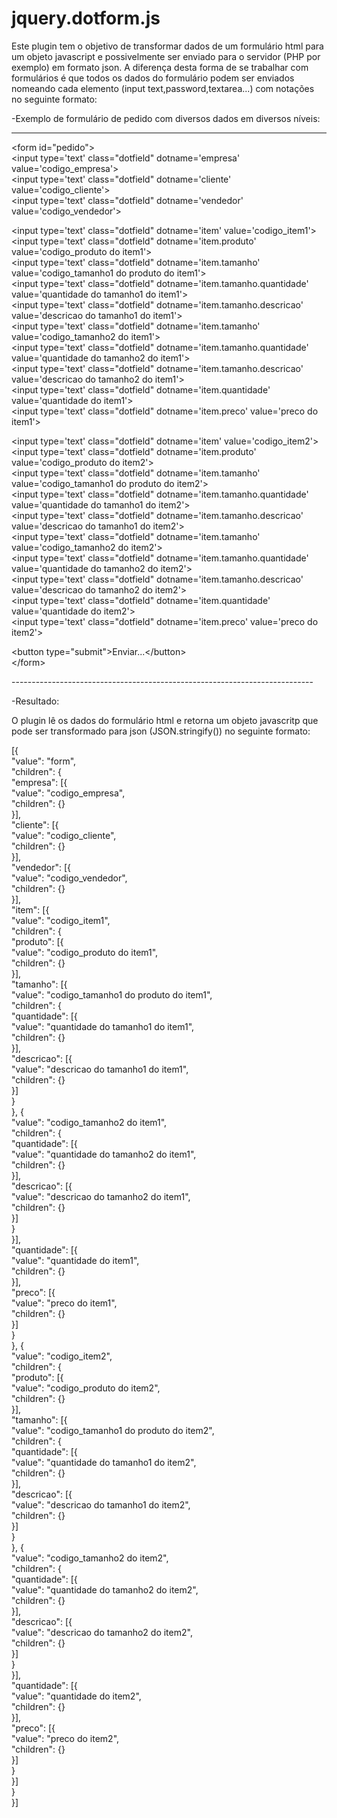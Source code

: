 # jquery.dotform.js

Este plugin tem o objetivo de transformar dados de um formulário html para um objeto javascript 
e possivelmente ser enviado para o servidor (PHP por exemplo) em formato json.
A diferença desta forma de se trabalhar com formulários é que todos os dados do formulário podem ser enviados 
nomeando cada elemento (input text,password,textarea...) com notações no seguinte formato:

-Exemplo de formulário de pedido com diversos dados em diversos níveis:

------------------------------------------------------------------------------------------------------
<p>&lt;form id=&quot;pedido&quot;&gt;<br />
&lt;input type='text' class=&quot;dotfield&quot; dotname='empresa'	 value='codigo_empresa'&gt;<br />
&lt;input type='text' class=&quot;dotfield&quot; dotname='cliente' 	 value='codigo_cliente'&gt;<br />
&lt;input type='text' class=&quot;dotfield&quot; dotname='vendedor' 	 value='codigo_vendedor'&gt;</p>
<p> &lt;input type='text' class=&quot;dotfield&quot; dotname='item' 						          value='codigo_item1'&gt;<br />
  &lt;input type='text' class=&quot;dotfield&quot; dotname='item.produto' 				      value='codigo_produto do item1'&gt;<br />
  &lt;input type='text' class=&quot;dotfield&quot; dotname='item.tamanho' 				      value='codigo_tamanho1 do produto do item1'&gt;<br />
  &lt;input type='text' class=&quot;dotfield&quot; dotname='item.tamanho.quantidade' 	value='quantidade do tamanho1 do item1'&gt;<br />
  &lt;input type='text' class=&quot;dotfield&quot; dotname='item.tamanho.descricao' 		value='descricao do tamanho1 do item1'&gt;<br />
  &lt;input type='text' class=&quot;dotfield&quot; dotname='item.tamanho' 				      value='codigo_tamanho2 do item1'&gt;<br />
  &lt;input type='text' class=&quot;dotfield&quot; dotname='item.tamanho.quantidade' 	value='quantidade do tamanho2 do item1'&gt;<br />
  &lt;input type='text' class=&quot;dotfield&quot; dotname='item.tamanho.descricao' 		value='descricao do tamanho2 do item1'&gt;<br />
  &lt;input type='text' class=&quot;dotfield&quot; dotname='item.quantidade' 			    value='quantidade do item1'&gt;<br />
  &lt;input type='text' class=&quot;dotfield&quot; dotname='item.preco' 					      value='preco do item1'&gt;</p>
<p> &lt;input type='text' class=&quot;dotfield&quot; dotname='item' 						          value='codigo_item2'&gt;<br />
  &lt;input type='text' class=&quot;dotfield&quot; dotname='item.produto' 				      value='codigo_produto do item2'&gt;<br />
  &lt;input type='text' class=&quot;dotfield&quot; dotname='item.tamanho' 				      value='codigo_tamanho1 do produto do item2'&gt;<br />
  &lt;input type='text' class=&quot;dotfield&quot; dotname='item.tamanho.quantidade' 	value='quantidade do tamanho1 do item2'&gt;<br />
  &lt;input type='text' class=&quot;dotfield&quot; dotname='item.tamanho.descricao' 		value='descricao do tamanho1 do item2'&gt;<br />
  &lt;input type='text' class=&quot;dotfield&quot; dotname='item.tamanho' 				      value='codigo_tamanho2 do item2'&gt;<br />
  &lt;input type='text' class=&quot;dotfield&quot; dotname='item.tamanho.quantidade' 	value='quantidade do tamanho2 do item2'&gt;<br />
  &lt;input type='text' class=&quot;dotfield&quot; dotname='item.tamanho.descricao' 		value='descricao do tamanho2 do item2'&gt;<br />
  &lt;input type='text' class=&quot;dotfield&quot; dotname='item.quantidade' 			    value='quantidade do item2'&gt;<br />
  &lt;input type='text' class=&quot;dotfield&quot; dotname='item.preco' 					      value='preco do item2'&gt;</p>
<p> &lt;button type=&quot;submit&quot;&gt;Enviar...&lt;/button&gt;<br />
  &lt;/form&gt;</p>
---------------------------------------------------------------------------


-Resultado:

O plugin lê os dados do formulário html e retorna um objeto javascritp que pode ser transformado para json (JSON.stringify()) no seguinte formato:

<p>[{<br />
&quot;value&quot;: &quot;form&quot;,<br />
&quot;children&quot;: {<br />
&quot;empresa&quot;: [{<br />
&quot;value&quot;: &quot;codigo_empresa&quot;,<br />
&quot;children&quot;: {}<br />
}],<br />
&quot;cliente&quot;: [{<br />
&quot;value&quot;: &quot;codigo_cliente&quot;,<br />
&quot;children&quot;: {}<br />
}],<br />
&quot;vendedor&quot;: [{<br />
&quot;value&quot;: &quot;codigo_vendedor&quot;,<br />
&quot;children&quot;: {}<br />
}],<br />
&quot;item&quot;: [{<br />
&quot;value&quot;: &quot;codigo_item1&quot;,<br />
&quot;children&quot;: {<br />
&quot;produto&quot;: [{<br />
&quot;value&quot;: &quot;codigo_produto do item1&quot;,<br />
&quot;children&quot;: {}<br />
}],<br />
&quot;tamanho&quot;: [{<br />
&quot;value&quot;: &quot;codigo_tamanho1 do produto do item1&quot;,<br />
&quot;children&quot;: {<br />
&quot;quantidade&quot;: [{<br />
&quot;value&quot;: &quot;quantidade do tamanho1 do item1&quot;,<br />
&quot;children&quot;: {}<br />
}],<br />
&quot;descricao&quot;: [{<br />
&quot;value&quot;: &quot;descricao do tamanho1 do item1&quot;,<br />
&quot;children&quot;: {}<br />
}]<br />
}<br />
}, {<br />
&quot;value&quot;: &quot;codigo_tamanho2 do item1&quot;,<br />
&quot;children&quot;: {<br />
&quot;quantidade&quot;: [{<br />
&quot;value&quot;: &quot;quantidade do tamanho2 do item1&quot;,<br />
&quot;children&quot;: {}<br />
}],<br />
&quot;descricao&quot;: [{<br />
&quot;value&quot;: &quot;descricao do tamanho2 do item1&quot;,<br />
&quot;children&quot;: {}<br />
}]<br />
}<br />
}],<br />
&quot;quantidade&quot;: [{<br />
&quot;value&quot;: &quot;quantidade do item1&quot;,<br />
&quot;children&quot;: {}<br />
}],<br />
&quot;preco&quot;: [{<br />
&quot;value&quot;: &quot;preco do item1&quot;,<br />
&quot;children&quot;: {}<br />
}]<br />
}<br />
}, {<br />
&quot;value&quot;: &quot;codigo_item2&quot;,<br />
&quot;children&quot;: {<br />
&quot;produto&quot;: [{<br />
&quot;value&quot;: &quot;codigo_produto do item2&quot;,<br />
&quot;children&quot;: {}<br />
}],<br />
&quot;tamanho&quot;: [{<br />
&quot;value&quot;: &quot;codigo_tamanho1 do produto do item2&quot;,<br />
&quot;children&quot;: {<br />
&quot;quantidade&quot;: [{<br />
&quot;value&quot;: &quot;quantidade do tamanho1 do item2&quot;,<br />
&quot;children&quot;: {}<br />
}],<br />
&quot;descricao&quot;: [{<br />
&quot;value&quot;: &quot;descricao do tamanho1 do item2&quot;,<br />
&quot;children&quot;: {}<br />
}]<br />
}<br />
}, {<br />
&quot;value&quot;: &quot;codigo_tamanho2 do item2&quot;,<br />
&quot;children&quot;: {<br />
&quot;quantidade&quot;: [{<br />
&quot;value&quot;: &quot;quantidade do tamanho2 do item2&quot;,<br />
&quot;children&quot;: {}<br />
}],<br />
&quot;descricao&quot;: [{<br />
&quot;value&quot;: &quot;descricao do tamanho2 do item2&quot;,<br />
&quot;children&quot;: {}<br />
}]<br />
}<br />
}],<br />
&quot;quantidade&quot;: [{<br />
&quot;value&quot;: &quot;quantidade do item2&quot;,<br />
&quot;children&quot;: {}<br />
}],<br />
&quot;preco&quot;: [{<br />
&quot;value&quot;: &quot;preco do item2&quot;,<br />
&quot;children&quot;: {}<br />
}]<br />
}<br />
}]<br />
}<br />
}]</p>

